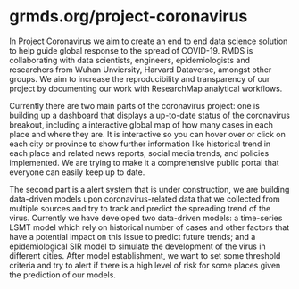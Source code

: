 # grmds.org/project-coronavirus

In Project Coronavirus we aim to create an end to end data science solution to help guide global response to the spread of COVID-19. RMDS is collaborating with data scientists, engineers, epidemiologists and researchers from Wuhan Unviersity, Harvard Dataverse, amongst other groups. We aim to increase the reproducibility and transparency of our project by documenting our work with ResearchMap analytical workflows. 

Currently there are two main parts of the coronavirus project: one is building up a dashboard that displays a up-to-date status of the coronavirus breakout, including a interactive global map of how many cases in each place and where they are. It is interactive so you can hover over or click on each city or province to show further information like historical trend in each place and related news reports, social media trends, and policies implemented. We are trying to make it a comprehensive public portal that everyone can easily keep up to date. 

The second part is a alert system that is under construction, we are building data-driven models upon coronavirus-related data that we collected from multiple sources and try to track and predict the spreading trend of the virus. Currently we have developed two data-driven models: a time-series LSMT model which rely on historical number of cases and other factors that have a potential impact on this issue to predict future trends; and a epidemiological SIR model to simulate the development of the virus in different cities. After model establishment, we want to set some threshold criteria and try to alert if there is a high level of risk for some places given the prediction of our models. 
